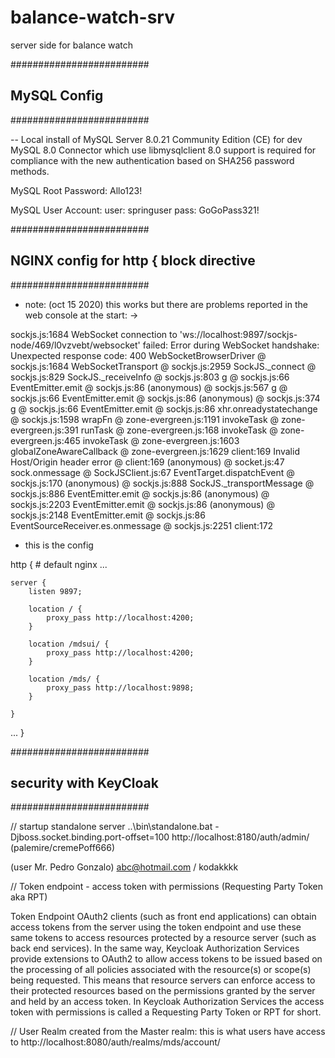 # balance-watch-srv
server side for balance watch

#########################
## MySQL Config
#########################

-- Local install of MySQL Server 8.0.21 Community Edition (CE) for dev
MySQL 8.0 Connector which use libmysqlclient 8.0 support is required for compliance with the new authentication based on SHA256 password methods.

MySQL Root Password: Allo123!

MySQL User Account:
user: springuser
pass: GoGoPass321!

#########################
## NGINX config for http { block directive
#########################

- note: (oct 15 2020)
this works but there are problems reported in the web console at the start: ->

sockjs.js:1684 WebSocket connection to 'ws://localhost:9897/sockjs-node/469/l0vzvebt/websocket' failed: Error during WebSocket handshake: Unexpected response code: 400
WebSocketBrowserDriver @ sockjs.js:1684
WebSocketTransport @ sockjs.js:2959
SockJS._connect @ sockjs.js:829
SockJS._receiveInfo @ sockjs.js:803
g @ sockjs.js:66
EventEmitter.emit @ sockjs.js:86
(anonymous) @ sockjs.js:567
g @ sockjs.js:66
EventEmitter.emit @ sockjs.js:86
(anonymous) @ sockjs.js:374
g @ sockjs.js:66
EventEmitter.emit @ sockjs.js:86
xhr.onreadystatechange @ sockjs.js:1598
wrapFn @ zone-evergreen.js:1191
invokeTask @ zone-evergreen.js:391
runTask @ zone-evergreen.js:168
invokeTask @ zone-evergreen.js:465
invokeTask @ zone-evergreen.js:1603
globalZoneAwareCallback @ zone-evergreen.js:1629
client:169 Invalid Host/Origin header
error @ client:169
(anonymous) @ socket.js:47
sock.onmessage @ SockJSClient.js:67
EventTarget.dispatchEvent @ sockjs.js:170
(anonymous) @ sockjs.js:888
SockJS._transportMessage @ sockjs.js:886
EventEmitter.emit @ sockjs.js:86
(anonymous) @ sockjs.js:2203
EventEmitter.emit @ sockjs.js:86
(anonymous) @ sockjs.js:2148
EventEmitter.emit @ sockjs.js:86
EventSourceReceiver.es.onmessage @ sockjs.js:2251
client:172 

- this is the config

http {
    # default nginx
    ...

    server {
        listen 9897;
        
		location / {
		    proxy_pass http://localhost:4200;
		}
		
        location /mdsui/ {
		    proxy_pass http://localhost:4200;
		}
		
		location /mds/ {
		    proxy_pass http://localhost:9898;
		}
		
    }
    
  ...
  }
  
  #########################
  ## security with KeyCloak 
  #########################
  
  // startup standalone server
  ..\bin\standalone.bat -Djboss.socket.binding.port-offset=100
  http://localhost:8180/auth/admin/
  (palemire/cremePoff666)
  
  (user Mr. Pedro Gonzalo) abc@hotmail.com / kodakkkk
  
  // Token endpoint  - access token with permissions (Requesting Party Token aka RPT)
  
  Token Endpoint
  OAuth2 clients (such as front end applications) can obtain access tokens from the server using the token endpoint and use these same tokens to access resources protected by a resource server (such as back end services). In the same way, Keycloak Authorization Services provide extensions to OAuth2 to allow access tokens to be issued based on the processing of all policies associated with the resource(s) or scope(s) being requested. This means that resource servers can enforce access to their protected resources based on the permissions granted by the server and held by an access token. In Keycloak Authorization Services the access token with permissions is called a Requesting Party Token or RPT for short.
  
  // User Realm created from the Master realm: this is what users have access to
  http://localhost:8080/auth/realms/mds/account/
